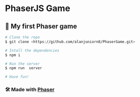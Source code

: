 # PhaserJS Game

## 🚀 My first Phaser game

```bash
# Clone the repo
$ git clone <https://github.com/alanjuniorn8/PhaserGame.git>

# Intall the dependencies
$ npm i

# Run the server 
$ npm run  server

# Have fun!
```

### 🛠  Made with [Phaser](https://phaser.io/)
